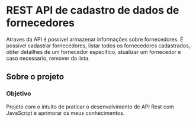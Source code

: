 # REST API de cadastro de dados de fornecedores
Atraves da API é possivel armazenar informações sobre fornecedores. É possivel cadastrar fornecedores, listar todos os fornecedores cadastrados, obter detallhes de um fornecedor especifico, atualizar um fornecedor e caso necessario, remover da lista.

## Sobre o projeto

### Objetivo
Projeto com o intuito de praticar o desenvolvimento de API Rest com JavaScript e aprimorar os meus conhecimentos. 